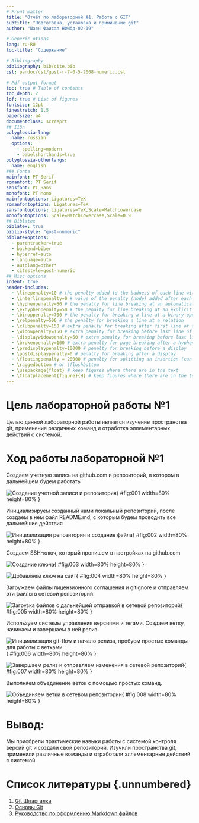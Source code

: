 ```yaml
---
# Front matter
title: "Отчёт по лабораторной №1. Работа с GIT"
subtitle: "Подготовка, установка и приминение git"
author: "Шаян Фаисал НФИбд-02-19"

# Generic otions
lang: ru-RU
toc-title: "Содержание"

# Bibliography
bibliography: bib/cite.bib
csl: pandoc/csl/gost-r-7-0-5-2008-numeric.csl

# Pdf output format
toc: true # Table of contents
toc_depth: 2
lof: true # List of figures
fontsize: 12pt
linestretch: 1.5
papersize: a4
documentclass: scrreprt
## I18n
polyglossia-lang:
  name: russian
  options:
	- spelling=modern
	- babelshorthands=true
polyglossia-otherlangs:
  name: english
### Fonts
mainfont: PT Serif
romanfont: PT Serif
sansfont: PT Sans
monofont: PT Mono
mainfontoptions: Ligatures=TeX
romanfontoptions: Ligatures=TeX
sansfontoptions: Ligatures=TeX,Scale=MatchLowercase
monofontoptions: Scale=MatchLowercase,Scale=0.9
## Biblatex
biblatex: true
biblio-style: "gost-numeric"
biblatexoptions:
  - parentracker=true
  - backend=biber
  - hyperref=auto
  - language=auto
  - autolang=other*
  - citestyle=gost-numeric
## Misc options
indent: true
header-includes:
  - \linepenalty=10 # the penalty added to the badness of each line within a paragraph (no associated penalty node) Increasing the value makes tex try to have fewer lines in the paragraph.
  - \interlinepenalty=0 # value of the penalty (node) added after each line of a paragraph.
  - \hyphenpenalty=50 # the penalty for line breaking at an automatically inserted hyphen
  - \exhyphenpenalty=50 # the penalty for line breaking at an explicit hyphen
  - \binoppenalty=700 # the penalty for breaking a line at a binary operator
  - \relpenalty=500 # the penalty for breaking a line at a relation
  - \clubpenalty=150 # extra penalty for breaking after first line of a paragraph
  - \widowpenalty=150 # extra penalty for breaking before last line of a paragraph
  - \displaywidowpenalty=50 # extra penalty for breaking before last line before a display math
  - \brokenpenalty=100 # extra penalty for page breaking after a hyphenated line
  - \predisplaypenalty=10000 # penalty for breaking before a display
  - \postdisplaypenalty=0 # penalty for breaking after a display
  - \floatingpenalty = 20000 # penalty for splitting an insertion (can only be split footnote in standard LaTeX)
  - \raggedbottom # or \flushbottom
  - \usepackage{float} # keep figures where there are in the text
  - \floatplacement{figure}{H} # keep figures where there are in the text
---
```


# Цель лабораторной работы №1

Целью данной лабораторной работы является изучение пространства git, применение раздичных команд и отработка эллементарных действий с системой.

# Ход работы лабораторной №1

Создаем учетную запись на github.com и репозиторий, в котором в дальнейшем будем работать

![Создание учетной записи и репозитория](image/Screenshot_1.png){ #fig:001 width=80% height=80% }

Инициализируем созданный нами локальный репозиторий, после создаем в нем файл README.md, с которым будем проводить все дальнейшие действия

![Инициализация репозитория и создание файла](image/Screenshot_2.png){ #fig:002 width=80% height=80% }

Создаем SSH-ключ, который пропишем в настройках на github.com

![Создание ключа](image/Screenshot_3.png){ #fig:003 width=80% height=80% }

![Добавляем ключ на сайт ](image/Screenshot_4.png){ #fig:004 width=80% height=80% }

Загружаем файлы лицензионного соглашения и gitignore и отправляем эти файлы в сетевой репозиторий.

![Загрузка файлов с дальнейшей отправкой в сетевой репозиторий](image/Screenshot_5.png){ #fig:005 width=80% height=80% }

Используем системы управления версиями и тегами. Создаем ветку, начинаем и завершаем в ней релиз.

![Инициализация git-flow и начало релиза, пробуем простые команды для работы с ветками](image/Screenshot_6.png){ #fig:006 width=80% height=80% }

![Завершаем релиз и отправляем изменения в сетевой репозиторий](image/Screenshot_7.png){ #fig:007 width=80% height=80% }

Выполняем объединение веток с помощью простых команд. 

![Объединяем ветки в сетевом репозитории](image/Screenshot_8.png){ #fig:008 width=80% height=80% }

# Вывод: 

Мы приобрели практические навыки работы с системой контроля версий git и создали свой репозиторий. Изучили пространства git, применили различные команды и отработали эллементарные действий с системой.

# Список литературы {.unnumbered}

1. [Git Шпаргалка](https://github.com/cyberspacedk/Git-commands)
2. [Основы Git](https://habr.com/ru/post/583478/)
3. [Руководство по оформлению Markdown файлов](https://gist.github.com/Jekins/2bf2d0638163f1294637)
